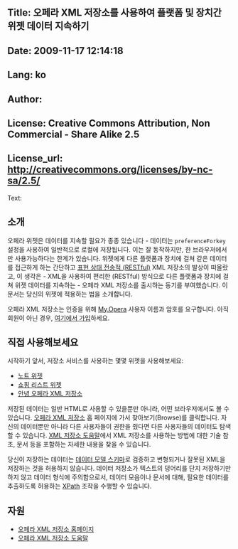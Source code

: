 Title: 오페라 XML 저장소를 사용하여 플랫폼 및 장치간 위젯 데이터 지속하기
----
Date: 2009-11-17 12:14:18
----
Lang: ko
----
Author: 
----
License: Creative Commons Attribution, Non Commercial - Share Alike 2.5
----
License_url: http://creativecommons.org/licenses/by-nc-sa/2.5/
----
Text:

<h2>소개</h2>
<p>
오페라 위젯은 데이터를 지속할 필요가 종종 있습니다 - 데이터는 <code>preferenceForkey</code> 설정을 사용하여 일반적으로 로컬에 저장됩니다. 이는 잘 동작하지만, 한 브라우저에서만 사용가능하다는 한계가 있습니다. 위젯에게 다른 플랫폼과 장치에 걸쳐 같은 데이터를 접근하게 하는 간단하고 <a href="http://ko.wikipedia.org/wiki/REST">표현 상태 전송적 (RESTful)</a> XML 저장소의 발상이 떠올랐고, 이 생각은 - XML을 사용하여 편리한 (RESTful) 방식으로 다른 플랫폼과 장치에 걸쳐 위젯 데이터를 지속하는 - 오페라 XML 저장소를 출시하는 동기를 부여했습니다. 이 문서는 당신의 위젯에 적용하는 법을 소개합니다.
</p>

<p>오페라 XML 저장소는 인증을 위해 <a href="http://my.opera.com">My.Opera</a> 사용자 이름과 암호를 요구합니다. 아직 회원이 아닌 경우, <a href="http://my.opera.com/community/signup/">여기에서 가입</a>하세요.</p>

<h2>직접 사용해보세요</h2>
<p>
시작하기 앞서, 저장소 서비스를 사용하는 몇몇 위젯을 사용해보세요:
</p>
<ul>
<li><a href="http://widgets.opera.com/widget/9032">노트 위젯</a></li>
<li><a href="http://widgets.opera.com/widget/9042">쇼핑 리스트 위젯</a></li>
<li><a href="http://widgets.opera.com/widget/9082">안녕 오페라 XML 저장소</a></li>
</ul>
<p>
저장된 데이터는 일반 HTML로 사용할 수 있을뿐만 아니라, 어떤 브라우저에서도 볼 수 있습니다. <a href="http://xmlstore.labs.opera.com">오페라 XML 저장소</a> 홈 페이지에 가서 찾아보기(Browse)를 클릭합니다. 자신의 데이터뿐만 아니라 다른 사용자들이 권한을 줬다면 다른 사용자들의 데이터도 탐색할 수 있습니다. <a href="http://xmlstore.labs.opera.com/help.jsp">XML 저장소 도움말</a>에서 XML 저장소를 사용하는 방법에 대한 기술 참조, 문서 등을 포함하는 자세한 내용을 찾을 수 있습니다.
</p>

<p>
당신이 저장하는 데이터는 <a href="http://xmlstore.labs.opera.com/help/datamodelinfo/">데이터 모델 스키마</a>로 검증하고 변형되거나 잘못된 XML을 저장하는 것을 허용하지 않습니다.
데이터 저장소가 텍스트의 덩어리를 단지 저장하기만 하지 않고 데이터 형식에 주의함으로서, 데이터 모음이나 문서에 대해, 필요한 데이터를 추출하도록 허용하는 <a href="http://www.w3.org/TR/xpath">XPath</a> 조작을 수행할 수 있습니다.
</p>

<h2>자원</h2>
<ul>
<li><a href="http://xmlstore.labs.opera.com/">오페라 XML 저장소 홈페이지</a></li>
<li><a href="http://xmlstore.labs.opera.com/help.jsp">오페라 XML 저장소 도움말</a></li>
</ul>
